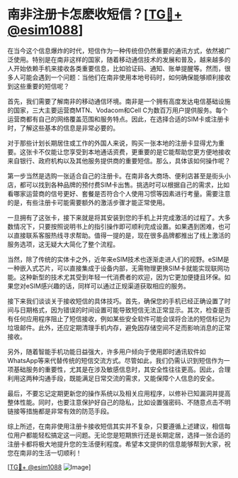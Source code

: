 # 南非注册卡怎麽收短信？[[TG💪+ @esim1088](https://t.me/s/esim1088)]

在当今这个信息爆炸的时代，短信作为一种传统但仍然重要的通讯方式，依然被广泛使用。特别是在南非这样的国家，随着移动通信技术的发展和普及，越来越多的人开始依赖手机来接收各类重要信息，比如验证码、通知、账单提醒等。然而，很多人可能会遇到一个问题：当他们在南非使用本地号码时，如何确保能够顺利接收到这些重要的短信呢？

首先，我们需要了解南非的移动通信环境。南非是一个拥有高度发达电信基础设施的国家，三大主要运营商MTN、Vodacom和Cell C为数百万用户提供服务。每个运营商都有自己的网络覆盖范围和服务特点。因此，在选择合适的SIM卡或注册卡时，了解这些基本的信息是非常必要的。

对于那些计划长期居住或工作的外国人来说，购买一张本地的注册卡显得尤为重要。这张卡不仅能让您享受到本地通话资费，更重要的是它能帮助您更方便地接收来自银行、政府机构以及其他服务提供商的重要短信。那么，具体该如何操作呢？

第一步当然是选购一张适合自己的注册卡。在南非各大商场、便利店甚至是街头小店，都可以找到各种品牌的预付费SIM卡出售。挑选时可以根据自己的需求，比如看哪家运营商的信号更好、套餐是否符合个人使用习惯等因素进行考量。需要注意的是，有些注册卡可能需要额外的激活步骤才能正常使用。

一旦拥有了这张卡，接下来就是将其安装到您的手机上并完成激活的过程了。大多数情况下，只要按照说明书上的指引操作即可顺利完成设置。如果遇到困难，也可以直接联系客服热线寻求帮助。值得一提的是，现在很多品牌都推出了线上激活的服务选项，这无疑大大简化了整个流程。

当然，除了传统的实体卡之外，近年来eSIM技术也逐渐走进人们的视野。eSIM是一种嵌入式芯片，可以直接集成于设备内部，无需物理更换SIM卡就能实现联网功能。这种新型的技术尤其受到年轻一代消费者的欢迎，因为它更加便捷且环保。如果您对eSIM感兴趣的话，同样可以通过正规渠道获取相应的服务。

接下来我们谈谈关于接收短信的具体技巧。首先，确保您的手机已经正确设置了时间与日期格式，因为错误的时间设置可能导致短信无法正常显示。其次，检查是否有任何应用程序阻止了短信接收，例如某些安全软件可能会误将合法的短信标记为垃圾邮件。此外，还应定期清理手机内存，避免因存储空间不足而影响消息的正常接收。

另外，随着智能手机功能日益强大，许多用户倾向于使用即时通讯软件如WhatsApp等来代替传统的短信交流方式。尽管如此，我们仍需认识到短信作为一项基础服务的重要性，尤其是在涉及敏感信息时，其安全性往往更高。因此，合理利用这两种沟通手段，既能满足日常交流的需求，又能保障个人信息的安全。

最后，不要忘记定期更新您的操作系统以及相关应用程序，以修补已知漏洞并提高整体性能。同时，也要注意保护好自己的隐私，比如设置强密码、不随意点击不明链接等措施都是非常有效的防范手段。

综上所述，在南非使用注册卡接收短信其实并不复杂，只要遵循上述建议，相信每位用户都能轻松搞定这一问题。无论您是短期旅行还是长期定居，选择一张合适的注册卡都将极大地提升您的生活便利程度。希望本文提供的信息能够帮到大家，祝您在南非的生活一切顺利！

[[TG💪+ @esim1088](https://t.me/s/esim1088) ![Image](https://i.postimg.cc/4NQfJmqS/Snipaste-2025-05-13-00-14-12.png)]
